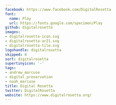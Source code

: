 ```yaml
---
facebook: https://www.facebook.com/DigitalRosetta
font:
  name: Play
  url: https://fonts.google.com/specimen/Play
github: digitalrosetta
images:
- digitalrosetta-icon.svg
- digitalrosetta-ar21.svg
- digitalrosetta-tile.svg
logohandle: digitalrosetta
skipped: 0
sort: digitalrosetta
supertinyicon: '-'
tags:
- andrew_marcuse
- digital_preservation
- noah_marcuse
title: Digital Rosetta
twitter: DigitalRosetta
website: https://www.digitalrosetta.org/
---
```

